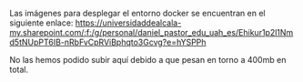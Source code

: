 Las imágenes para desplegar el entorno docker se encuentran en el siguiente enlace:
https://universidaddealcala-my.sharepoint.com/:f:/g/personal/daniel_pastor_edu_uah_es/Ehikur1p2l1Nmd5tNUpPT6IB-nRbFvCpRViBphqto3Gcvg?e=hYSPPh

No las hemos podido subir aquí debido a que pesan en torno a 400mb en total.
